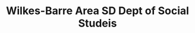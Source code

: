 ---
layout: repo
title: "Wilkes-Barre Area SD Dept of Social Studeis"
id: 15176
permalink: repos/15176/
---